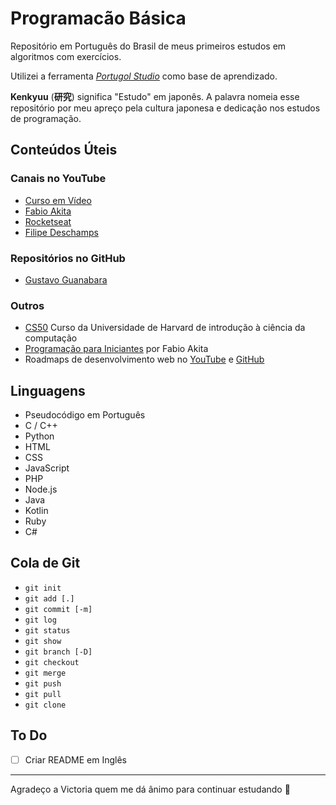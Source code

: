 # Programacão Básica

Repositório em Português do Brasil de meus primeiros estudos em algoritmos com exercícios.

Utilizei a ferramenta _[Portugol Studio](http://lite.acad.univali.br/portugol/)_ como base de aprendizado.

**Kenkyuu** (**研究**) significa "Estudo" em japonês. A palavra nomeia esse repositório por meu apreço pela cultura japonesa e dedicação nos estudos de programação.

## Conteúdos Úteis

### Canais no YouTube

- [Curso em Vídeo](https://www.youtube.com/user/cursosemvideo)
- [Fabio Akita](https://www.youtube.com/user/AkitaOnRails)
- [Rocketseat](https://www.youtube.com/channel/UCSfwM5u0Kce6Cce8_S72olg)
- [Filipe Deschamps](https://www.youtube.com/channel/UCU5JicSrEM5A63jkJ2QvGYw)

### Repositórios no GitHub

- [Gustavo Guanabara](https://gustavoguanabara.github.io)

### Outros

- [CS50](https://cs50.harvard.edu/x/2020/) Curso da Universidade de Harvard de introdução à ciência da computação
- [Programação para Iniciantes](https://www.youtube.com/watch?v=O76ZfAIEukE&list=PLdsnXVqbHDUc7htGFobbZoNen3r_wm3ki) por Fabio Akita
- Roadmaps de desenvolvimento web no [YouTube](https://www.youtube.com/watch?v=SBB1YtwODT0) e [GitHub](https://github.com/kamranahmedse/developer-roadmap)

## Linguagens

- Pseudocódigo em Português
- C / C++
- Python
- HTML
- CSS
- JavaScript
- PHP
- Node.js
- Java
- Kotlin
- Ruby
- C#

## Cola de Git

- `git init`
- `git add [.]`
- `git commit [-m]`
- `git log`
- `git status`
- `git show`
- `git branch [-D]`
- `git checkout`
- `git merge`
- `git push`
- `git pull`
- `git clone`

## To Do

- [ ] Criar README em Inglês

---

Agradeço a Victoria quem me dá ânimo para continuar estudando 💛
